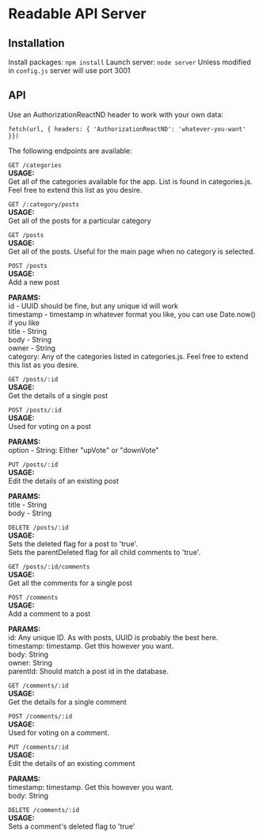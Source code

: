 # Readable API Server

## Installation

Install packages: `npm install`
Launch server: `node server`
Unless modified in `config.js` server will use port 3001


## API
Use an AuthorizationReactND header to work with your own data:

`fetch(url, { headers: { 'AuthorizationReactND': 'whatever-you-want' }})`

The following endpoints are available:  

`GET /categories`  
  **USAGE:**   
    Get all of the categories available for the app. List is found in categories.js.
    Feel free to extend this list as you desire.    

`GET /:category/posts`  
  **USAGE:**    
    Get all of the posts for a particular category   

`GET /posts`  
  **USAGE:**    
    Get all of the posts. Useful for the main page when no category is selected.  

`POST /posts`  
  **USAGE:**  
    Add a new post  
  
  **PARAMS:**   
    id - UUID should be fine, but any unique id will work  
    timestamp - timestamp in whatever format you like, you can use Date.now() if you like  
    title - String  
    body - String  
    owner - String  
    category: Any of the categories listed in categories.js. Feel free to extend this list as you desire.  

`GET /posts/:id`  
  **USAGE:**  
    Get the details of a single post  

`POST /posts/:id`  
  **USAGE:**  
    Used for voting on a post  

  **PARAMS:**  
    option - String: Either "upVote" or "downVote"  
    
`PUT /posts/:id`  
  **USAGE:**  
    Edit the details of an existing post  

  **PARAMS:**  
    title - String  
    body - String  

`DELETE /posts/:id`  
  **USAGE:**  
    Sets the deleted flag for a post to 'true'.   
    Sets the parentDeleted flag for all child comments to 'true'.  
  
`GET /posts/:id/comments`  
  **USAGE:**  
    Get all the comments for a single post  

`POST /comments`  
  **USAGE:**  
    Add a comment to a post  

  **PARAMS:**  
    id: Any unique ID. As with posts, UUID is probably the best here.  
    timestamp: timestamp. Get this however you want.  
    body: String  
    owner: String  
    parentId: Should match a post id in the database.  

`GET /comments/:id`  
  **USAGE:**  
    Get the details for a single comment  

`POST /comments/:id`  
  **USAGE:**  
    Used for voting on a comment.  

`PUT /comments/:id`  
  **USAGE:**  
    Edit the details of an existing comment  
  
  **PARAMS:**  
    timestamp: timestamp. Get this however you want.  
    body: String  

`DELETE /comments/:id`  
  **USAGE:**  
    Sets a comment's deleted flag to 'true'  
